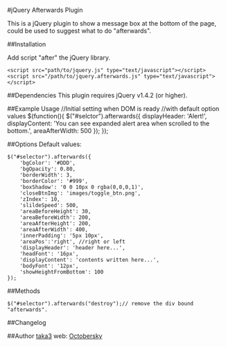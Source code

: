 #jQuery Afterwards Plugin

This is a jQuery plugin to show a message box at the bottom of the page,
could be used to suggest what to do "afterwards".

##Installation

Add script "after" the jQuery library.

    <script src="path/to/jquery.js" type="text/javascript"></script>
    <script src="/path/to/jquery.afterwards.js" type="text/javascript"></script>

##Dependencies
This plugin requires jQuery v1.4.2 (or higher).

##Example Usage
    //Initial setting when DOM is ready
    //with default option values
    $(function(){
        $("#selctor").afterwards({
            displayHeader: 'Alert!',
            displayContent: 'You can see expanded alert area when scrolled to the bottom.',
            areaAfterWidth: 500
        });
    });


##Options
Default values:

    $("#selector").afterwards({
        'bgColor': '#DDD',
        'bgOpacity': 0.80,
        'borderWidth': 3,
        'borderColor': '#999',
        'boxShadow': '0 0 10px 0 rgba(0,0,0,1)',
        'closeBtnImg': 'images/toggle_btn.png',
        'zIndex': 10,
        'slildeSpeed': 500,
        'areaBeforeHeight': 30,
        'areaBeforeWidth': 200,
        'areaAfterHeight': 200,
        'areaAfterWidth': 400,
        'innerPadding': '5px 10px',
        'areaPos':'right', //right or left
        'displayHeader': 'header here...',
        'headFont': '16px',
        'displayContent': 'contents written here...',
        'bodyFont': '12px',
        'showHeightFromBottom': 100
    });


##Methods

    $("#selector").afterwards("destroy");// remove the div bound "afterwards".

##Changelog


##Author
[taka3](https://github.com/taka3)
web: [Octobersky](http://taka3.info)
